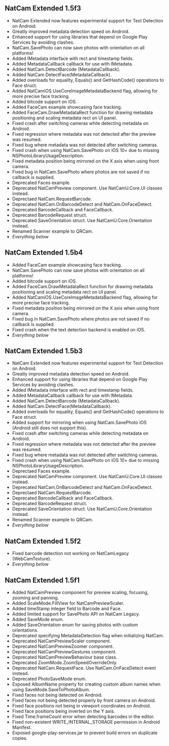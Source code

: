 ## NatCam Extended 1.5f3
+ NatCam Extended now features experimental support for Text Detection on Android.
+ Greatly improved metadata detection speed on Android.
+ Enhanced support for using libraries that depend on Google Play Services by avoiding clashes.
+ NatCam.SavePhoto can now save photos with orientation on all platforms!
+ Added IMetadata interface with rect and timestamp fields.
+ Added MetadataCallback callback for use with IMetadata.
+ Added NatCam.DetectBarcode (MetadataCallback).
+ Added NatCam.DetectFace(MetadataCallback).
+ Added overloads for equality, Equals() and GetHashCode() operations to Face struct.
+ Added NatCamiOS.UseCoreImageMetadataBackend flag, allowing for more precise face tracking.
+ Added bitcode support on iOS.
+ Added FaceCam example showcasing face tracking.
+ Added FaceCam.DrawMetadataRect function for drawing metadata positioning and scaling metadata rect on UI panel.
+ Fixed crash after switching cameras while detecting metadata on Android.
+ Fixed regression where metadata was not detected after the preview was resumed.
+ Fixed bug where metadata was not detected after switching cameras.
+ Fixed crash when using NatCam.SavePhoto on iOS 10+ due to missing NSPhotoLibraryUsageDescription.
+ Fixed metadata position being mirrored on the X axis when using front camera.
+ Fixed bug in NatCam.SavePhoto where photos are not saved if no callback is supplied.
+ Deprecated Faces example.
+ Deprecated NatCamPreview component. Use NatCamU.Core.UI classes instead.
+ Deprectaed NatCam.RequestBarcode.
+ Deprecated NatCam.OnBarcodeDetect and NatCam.OnFaceDetect.
+ Deprecated BarcodeCallback and FaceCallback.
+ Deprecated BarcodeRequest struct.
+ Deprecated SaveOrientation struct. Use NatCamU.Core.Orientation instead.
+ Renamed Scanner example to QRCam.
+ *Everything below*

## NatCam Extended 1.5b4
+ Added FaceCam example showcasing face tracking.
+ NatCam.SavePhoto can now save photos with orientation on all platforms!
+ Added bitcode support on iOS.
+ Added FaceCam.DrawMetadataRect function for drawing metadata positioning and scaling metadata rect on UI panel.
+ Added NatCamiOS.UseCoreImageMetadataBackend flag, allowing for more precise face tracking.
+ Fixed metadata position being mirrored on the X axis when using front camera.
+ Fixed bug in NatCam.SavePhoto where photos are not saved if no callback is supplied.
+ Fixed crash when the text detection backend is enabled on iOS.
+ *Everything below*

## NatCam Extended 1.5b3
+ NatCam Extended now features experimental support for Text Detection on Android.
+ Greatly improved metadata detection speed on Android.
+ Enhanced support for using libraries that depend on Google Play Services by avoiding clashes.
+ Added IMetadata interface with rect and timestamp fields.
+ Added MetadataCallback callback for use with IMetadata.
+ Added NatCam.DetectBarcode (MetadataCallback).
+ Added NatCam.DetectFace(MetadataCallback).
+ Added overloads for equality, Equals() and GetHashCode() operations to Face struct.
+ Added support for mirroring when using NatCam.SavePhoto iOS (Android still does not support this).
+ Fixed crash after switching cameras while detecting metadata on Android.
+ Fixed regression where metadata was not detected after the preview was resumed.
+ Fixed bug where metadata was not detected after switching cameras.
+ Fixed crash when using NatCam.SavePhoto on iOS 10+ due to missing NSPhotoLibraryUsageDescription.
+ Deprectaed Faces example.
+ Deprecated NatCamPreview component. Use NatCamU.Core.UI classes instead.
+ Deprecated NatCam.OnBarcodeDetect and NatCam.OnFaceDetect.
+ Deprectaed NatCam.RequestBarcode.
+ Deprecated BarcodeCallback and FaceCallback.
+ Deprecated BarcodeRequest struct.
+ Deprecated SaveOrientation struct. Use NatCamU.Core.Orientation instead.
+ Renamed Scanner example to QRCam.
+ *Everything below*

## NatCam Extended 1.5f2
+ Fixed barcode detection not working on NatCamLegacy (WebCamTexture).
+ *Everything below*

## NatCam Extended 1.5f1
+ Added NatCamPreview component for preview scaling, focusing, zooming and panning.
+ Added ScaleMode.FillView for NatCamPreviewScaler.
+ Added timeStamp integer field to Barcode and Face.
+ Added limited support for SavePhoto API on NatCam Legacy.
+ Added SaveMode enum.
+ Added SaveOrientation enum for saving photos with custom orientations.
+ Deprecated specifying MetadataDetection flag when initializing NatCam.
+ Deprecated NatCamPreviewScaler component.
+ Deprecated NatCamPreviewZoomer component.
+ Deprecated NatCamPreviewGestures component.
+ Deprecated NatCamPreviewBehaviour base class.
+ Deprecated ZoomMode.ZoomSpeedOverrideOnly.
+ Deprecated NatCam.RequestFace. Use NatCam.OnFaceDetect event instead.
+ Deprecated PhotoSaveMode enum.
+ Exposed AlbumName property for creating custom album names when using SaveMode.SaveToPhotoAlbum.
+ Fixed faces not being detected on Android.
+ Fixed faces not being detected properly by front camera on Android.
+ Fixed face positions not being in viewport coordinates on Android.
+ Fixed face positions being inverted on the Y axis.
+ Fixed Time.frameCount error when detecting barcodes in the editor.
+ Fixed non-existent WRITE_INTERNAL_STORAGE permission in Android Manifest.
+ Exposed google-play-services.jar to prevent build errors on duplicate copies.